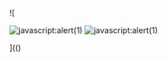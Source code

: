 ![

<img src="../../../../../../../img/onload/../../\github.com/r89shi/r89shi.github.io/blob/master/teste.js" alt="javascript:alert(1)"/>
<img src=data:text/https://github.com/r89shi/r89shi.github.io/blob/master/teste.js alt="javascript:alert(1)"/>

](()
